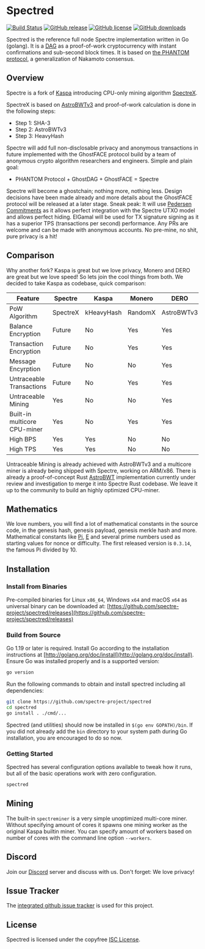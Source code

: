 # Spectred

[![Build Status](https://github.com/spectre-project/spectred/actions/workflows/tests.yaml/badge.svg)](https://github.com/spectre-project/spectred/actions/workflows/tests.yaml)
[![GitHub release](https://img.shields.io/github/v/release/spectre-project/spectred.svg)](https://github.com/spectre-project/spectred/releases)
[![GitHub license](https://img.shields.io/github/license/spectre-project/spectred.svg)](https://github.com/spectre-project/spectred/blob/main/LICENSE)
[![GitHub downloads](https://img.shields.io/github/downloads/spectre-project/spectred/total.svg)](https://github.com/spectre-project/spectred/releases)

Spectred is the reference full node Spectre implementation written in
Go (golang). It is a [DAG](https://en.wikipedia.org/wiki/Directed_acyclic_graph)
as a proof-of-work cryptocurrency with instant confirmations and
sub-second block times. It is based on [the PHANTOM protocol](https://eprint.iacr.org/2018/104.pdf), a
generalization of Nakamoto consensus.

## Overview

Spectre is a fork of [Kaspa](https://github.com/kaspanet/kaspad)
introducing CPU-only mining algorithm [SpectreX](https://github.com/spectre-project/go-spectrex).

SpectreX is based on [AstroBWTv3](https://github.com/deroproject/derohe/tree/main/astrobwt/astrobwtv3)
and proof-of-work calculation is done in the following steps:

* Step 1: SHA-3
* Step 2: AstroBWTv3
* Step 3: HeavyHash

Spectre will add full non-disclosable privacy and anonymous
transactions in future implemented with the GhostFACE protocol
build by a team of anonymous crypto algorithm researchers and
engineers. Simple and plain goal:

* PHANTOM Protocol + GhostDAG + GhostFACE = Spectre

Spectre will become a ghostchain; nothing more, nothing less. Design
decisions have been made already and more details about the GhostFACE
protocol will be released at a later stage. Sneak peak: It will use
[Pedersen Commitments](https://github.com/threehook/go-pedersen-commitment)
as it allows perfect integration with the Spectre UTXO model and
allows perfect hiding. ElGamal will be used for TX signature signing
as it has a superior TPS (transactions per second) performance. Any PRs
are welcome and can be made with anonymous accounts. No pre-mine, no
shit, pure privacy is a hit!

## Comparison

Why another fork? Kaspa is great but we love privacy, Monero and DERO
are great but we love speed! So lets join the cool things from both.
We decided to take Kaspa as codebase, quick comparison:

Feature                      | Spectre  | Kaspa      | Monero  | DERO
-----------------------------|----------|------------|---------|-----------
PoW Algorithm                | SpectreX | kHeavyHash | RandomX | AstroBWTv3
Balance Encryption           | Future   | No         | Yes     | Yes
Transaction Encryption       | Future   | No         | Yes     | Yes
Message Encyrption           | Future   | No         | No      | Yes
Untraceable Transactions     | Future   | No         | Yes     | Yes
Untraceable Mining           | Yes      | No         | No      | Yes
Built-in multicore CPU-miner | Yes      | No         | Yes     | Yes
High BPS                     | Yes      | Yes        | No      | No
High TPS                     | Yes      | Yes        | No      | No

Untraceable Mining is already achieved with AstroBWTv3 and a multicore
miner is already being shipped with Spectre, working on ARM/x86. There
is already a proof-of-concept Rust [AstroBWT](https://github.com/Slixe/astrobwt)
implementation currently under review and investigation to merge it
into Spectre Rust codebase. We leave it up to the community to build
an highly optimized CPU-miner.

## Mathematics

We love numbers, you will find a lot of mathematical constants in the
source code, in the genesis hash, genesis payload, genesis merkle hash
and more. Mathematical constants like [Pi](https://en.wikipedia.org/wiki/Pi),
[E](https://en.wikipedia.org/wiki/E_(mathematical_constant)) and
several prime numbers used as starting values for nonce or difficulty.
The first released version is `0.3.14`, the famous Pi divided by 10.

## Installation

### Install from Binaries

Pre-compiled binaries for Linux `x86_64`, Windows `x64` and macOS `x64`
as universal binary can be downloaded at: [https://github.com/spectre-project/spectred/releases](https://github.com/spectre-project/spectred/releases)

### Build from Source

Go 1.19 or later is required. Install Go according to the installation
instructions at [http://golang.org/doc/install](http://golang.org/doc/install).
Ensure Go was installed properly and is a supported version:

```bash
go version
```

Run the following commands to obtain and install spectred including
all dependencies:

```bash
git clone https://github.com/spectre-project/spectred
cd spectred
go install . ./cmd/...
```

Spectred (and utilities) should now be installed in
`$(go env GOPATH)/bin`. If you did not already add the `bin` directory
to your system path during Go installation, you are encouraged to do
so now.

### Getting Started

Spectred has several configuration options available to tweak how it
runs, but all of the basic operations work with zero configuration.

```bash
spectred
```

## Mining

The built-in `spectreminer` is a very simple unoptimized multi-core
miner. Without specifying amount of cores it spawns one mining worker
as the original Kaspa builtin miner. You can specify amount of workers
based on number of cores with the command line option `--workers`.

## Discord

Join our [Discord](https://discord.spectre-network.org/) server and
discuss with us. Don't forget: We love privacy!

## Issue Tracker

The [integrated github issue tracker](https://github.com/spectre-project/spectred/issues)
is used for this project.

## License

Spectred is licensed under the copyfree [ISC License](https://choosealicense.com/licenses/isc/).
